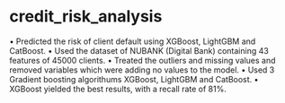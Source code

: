 # credit_risk_analysis
•	Predicted the risk of client default using XGBoost, LightGBM and CatBoost.
•	Used the dataset of NUBANK (Digital Bank) containing 43 features of 45000 clients.
•	Treated the outliers and missing values and removed variables which were adding no values to the model.
•	Used 3 Gradient boosting algorithums XGBoost, LightGBM and CatBoost.
•	XGBoost yielded the best results, with a recall rate of 81%.
